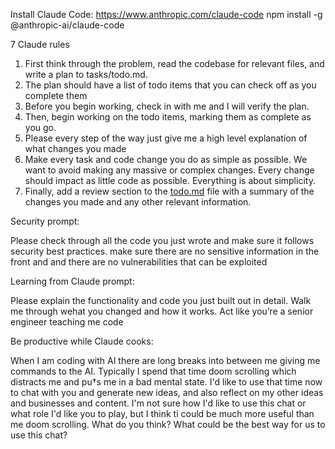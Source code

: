 Install Claude Code:
https://www.anthropic.com/claude-code
npm install -g @anthropic-ai/claude-code

7 Claude rules

  1. First think through the problem, read the codebase for relevant files, and write a plan to tasks/todo.md.
  2. The plan should have a list of todo items that you can check off as you complete them
  3. Before you begin working, check in with me and I will verify the plan.
  4. Then, begin working on the todo items, marking them as complete as you go.
  5. Please every step of the way just give me a high level explanation of what changes you made
  6. Make every task and code change you do as simple as possible. We want to avoid making any massive or complex changes. Every change should impact as little code as possible. Everything is about simplicity.
  7. Finally, add a review section to the [todo.md](http://todo.md/) file with a summary of the changes you made and any other relevant information.

Security prompt:

Please check through all the code you just wrote and make sure it follows security best practices. make sure there are no sensitive information in the front and and there are no vulnerabilities that can be exploited

Learning from Claude prompt:

Please explain the functionality and code you just built out in detail. Walk me through wehat you changed and how it works. Act like you’re a senior engineer teaching me code

Be productive while Claude cooks:

When I am coding with AI there are long breaks into between me giving me commands to the AI. Typically I spend that time doom scrolling which distracts me and pu†s me in a bad mental state. I'd like to use that time now to chat with you and generate new ideas, and also reflect on my other ideas and businesses and content. I'm not sure how I'd like to use this chat or what role I'd like you to play, but I think ti could be much more useful than me doom scrolling. What do you think? What could be the best way for us to use this chat?

